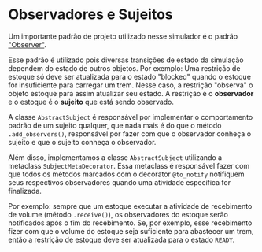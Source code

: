# Observadores e Sujeitos

Um importante padrão de projeto utilizado nesse simulador é o padrão ["Observer"](https://refactoring.guru/design-patterns/observer).

Esse padrão é utilizado pois diversas transições de estado da simulação dependem do estado de outros objetos.
Por exemplo: Uma restrição de estoque só deve ser atualizada para o estado "blocked" quando o estoque for
insuficiente para carregar um trem. Nesse caso, a restrição "observa" o objeto estoque para assim atualizar
seu estado. A restrição é o **observador** e o estoque é o **sujeito** que está sendo observado.

A classe `AbstractSubject` é responsável por implementar o comportamento padrão de um sujeito qualquer, que nada mais é 
do que o método `.add_observers()`, responsável por fazer com que o observador conheça o sujeito e que o sujeito conheça
o observador.

Além disso, implementamos a classe `AbstractSubject` utilizando a metaclass `SubjectMetaDecorator`.
Essa metaclass é responsável fazer com que todos os métodos marcados com o decorator `@to_notify` notifiquem seus
respectivos observadores quando uma atividade específica for finalizada.

Por exemplo: sempre que um estoque executar a atividade de recebimento de volume (método `.receive()`), os observadores
do estoque serão notificados após o fim do recebimento. Se, por exemplo, esse recebimento fizer com que o volume do 
estoque seja suficiente para abastecer um trem, então a restrição de estoque deve ser atualizada para o estado `READY`.


